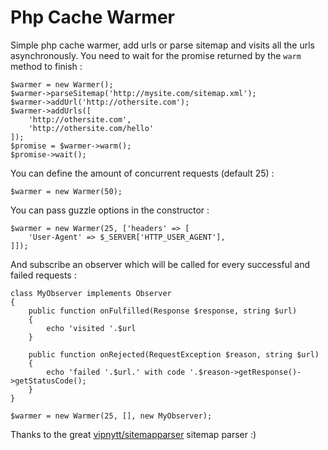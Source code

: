 # Php Cache Warmer

Simple php cache warmer, add urls or parse sitemap and visits all the urls asynchronously.
You need to wait for the promise returned by the `warm` method to finish :

```
$warmer = new Warmer();
$warmer->parseSitemap('http://mysite.com/sitemap.xml');
$warmer->addUrl('http://othersite.com');
$warmer->addUrls([
	'http://othersite.com',
	'http://othersite.com/hello'
]);
$promise = $warmer->warm();
$promise->wait();
```
You can define the amount of concurrent requests (default 25) :
```
$warmer = new Warmer(50);
```
You can pass guzzle options in the constructor :
```
$warmer = new Warmer(25, ['headers' => [
	'User-Agent' => $_SERVER['HTTP_USER_AGENT'],
]]);
```
And subscribe an observer which will be called for every successful and failed requests :
```
class MyObserver implements Observer
{
	public function onFulfilled(Response $response, string $url)
	{
		echo 'visited '.$url
	}

	public function onRejected(RequestException $reason, string $url)
	{
		echo 'failed '.$url.' with code '.$reason->getResponse()->getStatusCode();
	}
}

$warmer = new Warmer(25, [], new MyObserver);
```

Thanks to the great [vipnytt/sitemapparser](https://github.com/VIPnytt/SitemapParser) sitemap parser :)